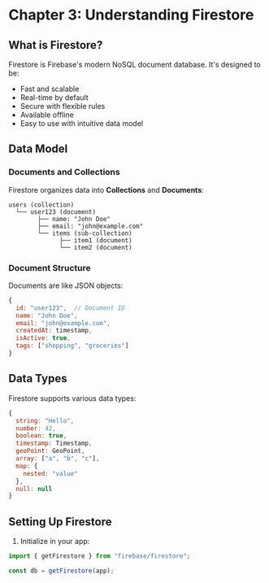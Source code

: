 # Chapter 3: Understanding Firestore

## What is Firestore?

Firestore is Firebase's modern NoSQL document database. It's designed to be:

- Fast and scalable
- Real-time by default
- Secure with flexible rules
- Available offline
- Easy to use with intuitive data model

## Data Model

### Documents and Collections

Firestore organizes data into **Collections** and **Documents**:

```
users (collection)
  └── user123 (document)
        ├── name: "John Doe"
        ├── email: "john@example.com"
        └── items (sub-collection)
              ├── item1 (document)
              └── item2 (document)
```

### Document Structure

Documents are like JSON objects:

```javascript
{
  id: "user123",  // Document ID
  name: "John Doe",
  email: "john@example.com",
  createdAt: timestamp,
  isActive: true,
  tags: ["shopping", "groceries"]
}
```

## Data Types

Firestore supports various data types:

```javascript
{
  string: "Hello",
  number: 42,
  boolean: true,
  timestamp: Timestamp,
  geoPoint: GeoPoint,
  array: ["a", "b", "c"],
  map: {
    nested: "value"
  },
  null: null
}
```

## Setting Up Firestore

1. Initialize in your app:

```javascript
import { getFirestore } from "firebase/firestore";

const db = getFirestore(app);
```
